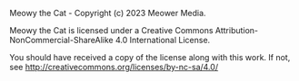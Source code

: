 Meowy the Cat - Copyright (c) 2023 Meower Media.

Meowy the Cat is licensed under a
Creative Commons Attribution-NonCommercial-ShareAlike 4.0 International License.

You should have received a copy of the license along with this
work. If not, see http://creativecommons.org/licenses/by-nc-sa/4.0/
